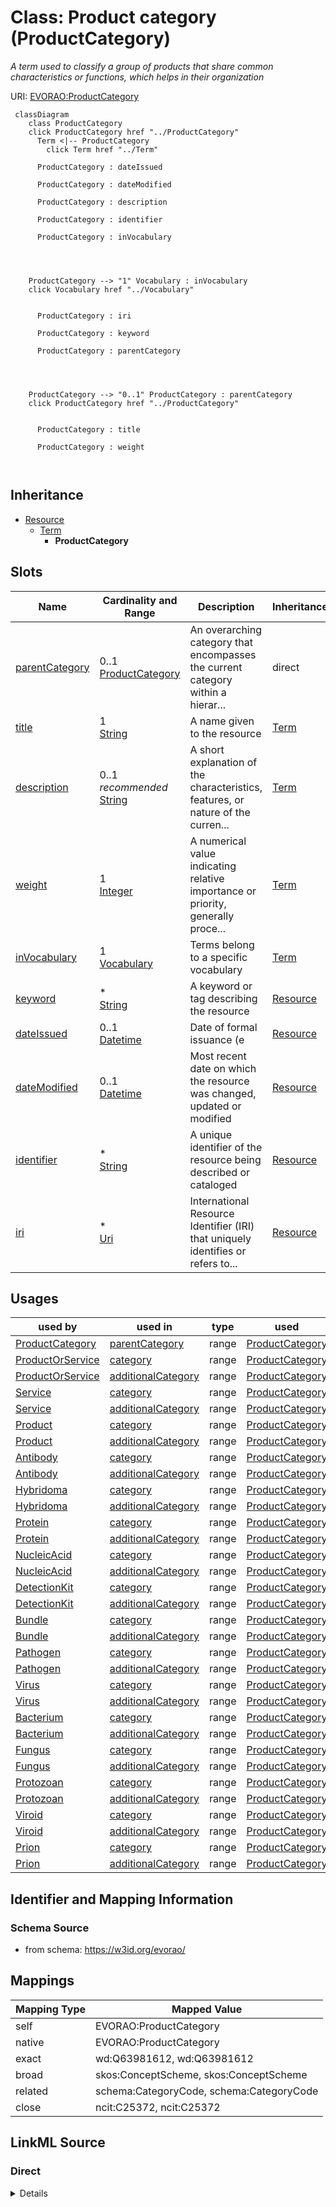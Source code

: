 

# Class: Product category (ProductCategory) 


_A term used to classify a group of products that share common characteristics or functions, which helps in their organization_





URI: [EVORAO:ProductCategory](https://w3id.org/evorao/ProductCategory)






```mermaid
 classDiagram
    class ProductCategory
    click ProductCategory href "../ProductCategory"
      Term <|-- ProductCategory
        click Term href "../Term"
      
      ProductCategory : dateIssued
        
      ProductCategory : dateModified
        
      ProductCategory : description
        
      ProductCategory : identifier
        
      ProductCategory : inVocabulary
        
          
    
    
    ProductCategory --> "1" Vocabulary : inVocabulary
    click Vocabulary href "../Vocabulary"

        
      ProductCategory : iri
        
      ProductCategory : keyword
        
      ProductCategory : parentCategory
        
          
    
    
    ProductCategory --> "0..1" ProductCategory : parentCategory
    click ProductCategory href "../ProductCategory"

        
      ProductCategory : title
        
      ProductCategory : weight
        
      
```





## Inheritance
* [Resource](Resource.md)
    * [Term](Term.md)
        * **ProductCategory**



## Slots

| Name | Cardinality and Range | Description | Inheritance |
| ---  | --- | --- | --- |
| [parentCategory](parentCategory.md) | 0..1 <br/> [ProductCategory](ProductCategory.md) | An overarching category that encompasses the current category within a hierar... | direct |
| [title](title.md) | 1 <br/> [String](String.md) | A name given to the resource | [Term](Term.md) |
| [description](description.md) | 0..1 _recommended_ <br/> [String](String.md) | A short explanation of the characteristics, features, or nature of the curren... | [Term](Term.md) |
| [weight](weight.md) | 1 <br/> [Integer](Integer.md) | A numerical value indicating relative importance or priority, generally proce... | [Term](Term.md) |
| [inVocabulary](inVocabulary.md) | 1 <br/> [Vocabulary](Vocabulary.md) | Terms belong to a specific vocabulary | [Term](Term.md) |
| [keyword](keyword.md) | * <br/> [String](String.md) | A keyword or tag describing the resource | [Resource](Resource.md) |
| [dateIssued](dateIssued.md) | 0..1 <br/> [Datetime](Datetime.md) | Date of formal issuance (e | [Resource](Resource.md) |
| [dateModified](dateModified.md) | 0..1 <br/> [Datetime](Datetime.md) | Most recent date on which the resource was changed, updated or modified | [Resource](Resource.md) |
| [identifier](identifier.md) | * <br/> [String](String.md) | A unique identifier of the resource being described or cataloged | [Resource](Resource.md) |
| [iri](iri.md) | * <br/> [Uri](Uri.md) | International Resource Identifier (IRI) that uniquely identifies or refers to... | [Resource](Resource.md) |





## Usages

| used by | used in | type | used |
| ---  | --- | --- | --- |
| [ProductCategory](ProductCategory.md) | [parentCategory](parentCategory.md) | range | [ProductCategory](ProductCategory.md) |
| [ProductOrService](ProductOrService.md) | [category](category.md) | range | [ProductCategory](ProductCategory.md) |
| [ProductOrService](ProductOrService.md) | [additionalCategory](additionalCategory.md) | range | [ProductCategory](ProductCategory.md) |
| [Service](Service.md) | [category](category.md) | range | [ProductCategory](ProductCategory.md) |
| [Service](Service.md) | [additionalCategory](additionalCategory.md) | range | [ProductCategory](ProductCategory.md) |
| [Product](Product.md) | [category](category.md) | range | [ProductCategory](ProductCategory.md) |
| [Product](Product.md) | [additionalCategory](additionalCategory.md) | range | [ProductCategory](ProductCategory.md) |
| [Antibody](Antibody.md) | [category](category.md) | range | [ProductCategory](ProductCategory.md) |
| [Antibody](Antibody.md) | [additionalCategory](additionalCategory.md) | range | [ProductCategory](ProductCategory.md) |
| [Hybridoma](Hybridoma.md) | [category](category.md) | range | [ProductCategory](ProductCategory.md) |
| [Hybridoma](Hybridoma.md) | [additionalCategory](additionalCategory.md) | range | [ProductCategory](ProductCategory.md) |
| [Protein](Protein.md) | [category](category.md) | range | [ProductCategory](ProductCategory.md) |
| [Protein](Protein.md) | [additionalCategory](additionalCategory.md) | range | [ProductCategory](ProductCategory.md) |
| [NucleicAcid](NucleicAcid.md) | [category](category.md) | range | [ProductCategory](ProductCategory.md) |
| [NucleicAcid](NucleicAcid.md) | [additionalCategory](additionalCategory.md) | range | [ProductCategory](ProductCategory.md) |
| [DetectionKit](DetectionKit.md) | [category](category.md) | range | [ProductCategory](ProductCategory.md) |
| [DetectionKit](DetectionKit.md) | [additionalCategory](additionalCategory.md) | range | [ProductCategory](ProductCategory.md) |
| [Bundle](Bundle.md) | [category](category.md) | range | [ProductCategory](ProductCategory.md) |
| [Bundle](Bundle.md) | [additionalCategory](additionalCategory.md) | range | [ProductCategory](ProductCategory.md) |
| [Pathogen](Pathogen.md) | [category](category.md) | range | [ProductCategory](ProductCategory.md) |
| [Pathogen](Pathogen.md) | [additionalCategory](additionalCategory.md) | range | [ProductCategory](ProductCategory.md) |
| [Virus](Virus.md) | [category](category.md) | range | [ProductCategory](ProductCategory.md) |
| [Virus](Virus.md) | [additionalCategory](additionalCategory.md) | range | [ProductCategory](ProductCategory.md) |
| [Bacterium](Bacterium.md) | [category](category.md) | range | [ProductCategory](ProductCategory.md) |
| [Bacterium](Bacterium.md) | [additionalCategory](additionalCategory.md) | range | [ProductCategory](ProductCategory.md) |
| [Fungus](Fungus.md) | [category](category.md) | range | [ProductCategory](ProductCategory.md) |
| [Fungus](Fungus.md) | [additionalCategory](additionalCategory.md) | range | [ProductCategory](ProductCategory.md) |
| [Protozoan](Protozoan.md) | [category](category.md) | range | [ProductCategory](ProductCategory.md) |
| [Protozoan](Protozoan.md) | [additionalCategory](additionalCategory.md) | range | [ProductCategory](ProductCategory.md) |
| [Viroid](Viroid.md) | [category](category.md) | range | [ProductCategory](ProductCategory.md) |
| [Viroid](Viroid.md) | [additionalCategory](additionalCategory.md) | range | [ProductCategory](ProductCategory.md) |
| [Prion](Prion.md) | [category](category.md) | range | [ProductCategory](ProductCategory.md) |
| [Prion](Prion.md) | [additionalCategory](additionalCategory.md) | range | [ProductCategory](ProductCategory.md) |






## Identifier and Mapping Information







### Schema Source


* from schema: https://w3id.org/evorao/




## Mappings

| Mapping Type | Mapped Value |
| ---  | ---  |
| self | EVORAO:ProductCategory |
| native | EVORAO:ProductCategory |
| exact | wd:Q63981612, wd:Q63981612 |
| broad | skos:ConceptScheme, skos:ConceptScheme |
| related | schema:CategoryCode, schema:CategoryCode |
| close | ncit:C25372, ncit:C25372 |







## LinkML Source

<!-- TODO: investigate https://stackoverflow.com/questions/37606292/how-to-create-tabbed-code-blocks-in-mkdocs-or-sphinx -->

### Direct

<details>
```yaml
name: ProductCategory
description: A term used to classify a group of products that share common characteristics
  or functions, which helps in their organization
title: Product category
from_schema: https://w3id.org/evorao/
exact_mappings:
- wd:Q63981612
- wd:Q63981612
close_mappings:
- ncit:C25372
- ncit:C25372
related_mappings:
- schema:CategoryCode
- schema:CategoryCode
broad_mappings:
- skos:ConceptScheme
- skos:ConceptScheme
is_a: Term
slots:
- parentCategory
slot_usage:
  parentCategory:
    name: parentCategory
    description: An overarching category that encompasses the current category within
      a hierarchical classification system. It serves as the top-level classification,
      organizing related subcategories under its umbrella to create a structured and
      logical order.
    title: parent category
    broad_mappings:
    - dct:isPartOf
    domain_of:
    - ProductCategory
    range: ProductCategory
    required: false
    multivalued: false

```
</details>

### Induced

<details>
```yaml
name: ProductCategory
description: A term used to classify a group of products that share common characteristics
  or functions, which helps in their organization
title: Product category
from_schema: https://w3id.org/evorao/
exact_mappings:
- wd:Q63981612
- wd:Q63981612
close_mappings:
- ncit:C25372
- ncit:C25372
related_mappings:
- schema:CategoryCode
- schema:CategoryCode
broad_mappings:
- skos:ConceptScheme
- skos:ConceptScheme
is_a: Term
slot_usage:
  parentCategory:
    name: parentCategory
    description: An overarching category that encompasses the current category within
      a hierarchical classification system. It serves as the top-level classification,
      organizing related subcategories under its umbrella to create a structured and
      logical order.
    title: parent category
    broad_mappings:
    - dct:isPartOf
    domain_of:
    - ProductCategory
    range: ProductCategory
    required: false
    multivalued: false
attributes:
  parentCategory:
    name: parentCategory
    description: An overarching category that encompasses the current category within
      a hierarchical classification system. It serves as the top-level classification,
      organizing related subcategories under its umbrella to create a structured and
      logical order.
    title: parent category
    from_schema: https://w3id.org/evorao/
    broad_mappings:
    - dct:isPartOf
    rank: 1000
    alias: parentCategory
    owner: ProductCategory
    domain_of:
    - ProductCategory
    range: ProductCategory
    required: false
    multivalued: false
  title:
    name: title
    description: A name given to the resource
    title: title
    comments:
    - 'The title of the item should be as short and descriptive as possible. E.g.
      for virus products it should basically be based on the following Pattern: ''Virus
      name'', ''virus host type'', ''collection year'', ''country of collection''
      ex ''suspected epidemiological origin'', ''genotype'', ''strain'', ''variant
      name or specific feature'
    from_schema: https://w3id.org/evorao/
    exact_mappings:
    - schema:name
    - rdfs:label
    rank: 1000
    slot_uri: dct:title
    alias: title
    owner: ProductCategory
    domain_of:
    - Term
    - Dataset
    - DataService
    - Publication
    - License
    - Certification
    range: string
    required: true
    multivalued: false
  description:
    name: description
    description: A short explanation of the characteristics, features, or nature of
      the current item
    title: description
    comments:
    - Describe this item in few lines. This description will serve as a summary to
      present the resource.
    from_schema: https://w3id.org/evorao/
    exact_mappings:
    - schema:description
    close_mappings:
    - schema:description
    rank: 1000
    slot_uri: dct:description
    alias: description
    owner: ProductCategory
    domain_of:
    - Term
    - Dataset
    - DataService
    - PersonOrOrganization
    - File
    - ContactPoint
    - License
    - Certification
    range: string
    required: false
    recommended: true
    multivalued: false
  weight:
    name: weight
    description: A numerical value indicating relative importance or priority, generally
      processed in ascending order. This weight helps prioritize content when organizing
      or processing data. Its value can be negative, with a default set to 0
    title: weight
    comments:
    - The lowest weighted Data providers are triggered first, this may be usefull
      to populate at first entities that are referenced by others (e.g. Version ahead
      of Rank ahead of Taxon)
    from_schema: https://w3id.org/evorao/
    close_mappings:
    - adms:status
    rank: 1000
    ifabsent: int(0)
    alias: weight
    owner: ProductCategory
    domain_of:
    - Term
    - DataProvider
    range: integer
    required: true
    multivalued: false
  inVocabulary:
    name: inVocabulary
    description: Terms belong to a specific vocabulary
    title: in Vocabulary
    from_schema: https://w3id.org/evorao/
    close_mappings:
    - wdp:P972
    related_mappings:
    - dct:isReferencedBy
    broad_mappings:
    - dct:isPartOf
    rank: 1000
    alias: inVocabulary
    owner: ProductCategory
    domain_of:
    - Term
    range: Vocabulary
    required: true
    multivalued: false
  keyword:
    name: keyword
    description: A keyword or tag describing the resource
    title: keyword
    from_schema: https://w3id.org/evorao/
    rank: 1000
    slot_uri: dcat:keyword
    alias: keyword
    owner: ProductCategory
    domain_of:
    - Resource
    range: string
    required: false
    multivalued: true
  dateIssued:
    name: dateIssued
    description: Date of formal issuance (e.g., publication) of the resource
    title: date issued
    comments:
    - encoded using the relevant ISO 8601 Date and Time compliant string [DATETIME]
    from_schema: https://w3id.org/evorao/
    exact_mappings:
    - sepio:0000051
    close_mappings:
    - schema:datePublished
    - schema:dateCreated
    rank: 1000
    slot_uri: dct:issued
    alias: dateIssued
    owner: ProductCategory
    domain_of:
    - Resource
    range: datetime
    required: false
    multivalued: false
  dateModified:
    name: dateModified
    description: Most recent date on which the resource was changed, updated or modified
    title: date modified
    comments:
    - encoded using the relevant ISO 8601 Date and Time compliant string [DATETIME]
    from_schema: https://w3id.org/evorao/
    exact_mappings:
    - sepio:0000036
    close_mappings:
    - schema:dateModified
    rank: 1000
    slot_uri: dct:modified
    alias: dateModified
    owner: ProductCategory
    domain_of:
    - Resource
    range: datetime
    required: false
    multivalued: false
  identifier:
    name: identifier
    description: A unique identifier of the resource being described or cataloged
    title: identifier
    comments:
    - The identifier is a text string which is assigned to the resource to provide
      an unambiguous reference within a particular context. Persistent identifiers
      should be provided as HTTP URIs
    from_schema: https://w3id.org/evorao/
    exact_mappings:
    - schema:identifier
    rank: 1000
    slot_uri: dct:identifier
    alias: identifier
    owner: ProductCategory
    domain_of:
    - Resource
    range: string
    required: false
    multivalued: true
  iri:
    name: iri
    description: International Resource Identifier (IRI) that uniquely identifies
      or refers to the resource. IRIs include URIs, and URIs include URLs
    title: IRI
    comments:
    - An IRI is a global identifier standardized by IETF RFC 3987. It may or may not
      be resolvable on the web. IRIs include URIs, and URIs include URLs
    from_schema: https://w3id.org/evorao/
    close_mappings:
    - biolink:iri
    related_mappings:
    - mi:url
    narrow_mappings:
    - schema:url
    rank: 1000
    is_a: identifier
    alias: iri
    owner: ProductCategory
    domain_of:
    - Resource
    range: uri
    required: false
    multivalued: true

```
</details>
